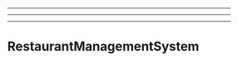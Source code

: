 ---------------------------------------------------------
----------------------------------------------------------------------------------------------------
----------------------------------------------------------------------------------------------------
# RestaurantManagementSystem
